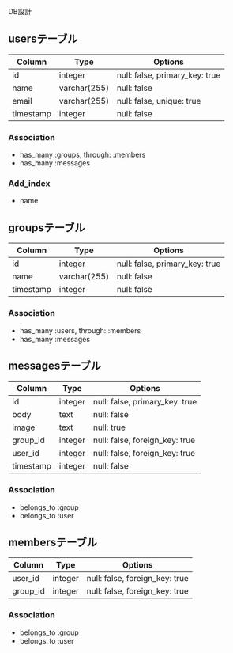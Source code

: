 DB設計

## usersテーブル

|Column|Type|Options|
|------|----|-------|
|id|integer|null: false, primary_key: true|
|name|varchar(255)|null: false|
|email|varchar(255)|null: false, unique: true|
|timestamp|integer|null: false|

### Association
- has_many :groups, through: :members
- has_many :messages

### Add_index
- name



## groupsテーブル

|Column|Type|Options|
|------|----|-------|
|id|integer|null: false, primary_key: true|
|name|varchar(255)|null: false|
|timestamp|integer|null: false|

### Association
- has_many :users, through: :members
- has_many :messages



## messagesテーブル

|Column|Type|Options|
|------|----|-------|
|id|integer|null: false, primary_key: true|
|body|text|null: false|
|image|text|null: true|
|group_id|integer|null: false, foreign_key: true|
|user_id|integer|null: false, foreign_key: true|
|timestamp|integer|null: false|

### Association
- belongs_to :group
- belongs_to :user



## membersテーブル

|Column|Type|Options|
|------|----|-------|
|user_id|integer|null: false, foreign_key: true|
|group_id|integer|null: false, foreign_key: true|

### Association
- belongs_to :group
- belongs_to :user
